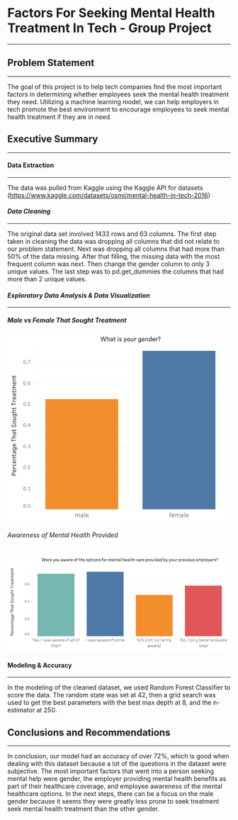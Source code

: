 # **Factors For Seeking Mental Health Treatment In Tech - Group Project**
---
## **Problem Statement**
---

The goal of this project is to help tech companies find the most important factors in determining whether employees seek the mental health treatment they need. Utilizing a machine learning model, we can help employers in tech promote the best environment to encourage employees to seek mental health treatment if they are in need.

## **Executive Summary**
---

#### **Data Extraction**
---

The data was pulled from Kaggle using the Kaggle API for datasets (https://www.kaggle.com/datasets/osmi/mental-health-in-tech-2016)


#### *Data Cleaning*
---

The original data set involved 1433 rows and 63 columns. The first step taken in cleaning the data was dropping all columns that did not relate to our problem statement. Next was dropping all columns that had more than 50% of the data missing. After that filling, the missing data with the most frequent column was next. Then change the gender column to only 3 unique values. The last step was to pd.get_dummies the columns that had more than 2 unique values.

#### *Exploratory Data Analysis & Data Visualization*
---
##### Male vs Female That Sought Treatment
![Male vs. Female](./visualizations/Factor_1_Gender.png)

###### Awareness of Mental Health Provided
![Awareness](./visualizations/Factor_2_Support_awareness.png)

#### **Modeling & Accuracy**
---

In the modeling of the cleaned dataset, we used Random Forest Classifier to score the data. The random state was set at 42, then a grid search was used to get the best parameters with the best max depth at 8, and the n-estimator at 250.

 ## **Conclusions and Recommendations**
 --- 
 
In conclusion, our model had an accuracy of over 72%, which is good when dealing with this dataset because a lot of the questions in the dataset were subjective. The most important factors that went into a person seeking mental help were gender, the employer providing mental health benefits as part of their healthcare coverage, and employee awareness of the mental healthcare options. In the next steps, there can be a focus on the male gender because it seems they were greatly less prone to seek treatment seek mental health treatment than the other gender.



 
 